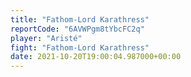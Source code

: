 ```yaml
---
title: "Fathom-Lord Karathress"
reportCode: "6AVWPgm8tYbcFC2q"
player: "Aristé"
fight: "Fathom-Lord Karathress"
date: 2021-10-20T19:00:04.987000+00:00
---
```

